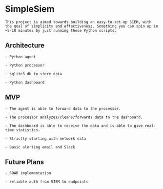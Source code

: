 # SimpleSiem
    This project is aimed towards building an easy-to-set-up SIEM, with the goal of simplicity and effectiveness. Something you can spin up in ~5-10 minutes by just running these Python scripts. 




## Architecture

    - Python agent

    - Python processor

    - sqlite3 db to store data 

    - Python dashboard




## MVP 

    - The agent is able to forward data to the processor.

    - The processor analyzes/cleans/forwards data to the dashboard. 

    - The dashboard is able to receive the data and is able to give real-time statistics.

    - Strictly starting with network data 

    - Basic alerting email and Slack




## Future Plans

    - SOAR implementation

    - reliable auth from SIEM to endpoints 